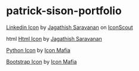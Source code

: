 # patrick-sison-portfolio

<a href="https://iconscout.com/icons/linkedin" target="_blank">Linkedin Icon</a> by <a href="https://iconscout.com/contributors/jagathish">Jagathish Saravanan</a> on <a href="https://iconscout.com">IconScout</a>

html
<a href="https://iconscout.com/icons/html" target="_blank">Html Icon</a> by <a href="https://iconscout.com/contributors/jagathish" target="_blank">Jagathish Saravanan</a>

<a href="https://iconscout.com/icons/python" target="_blank">Python Icon</a> by <a href="https://iconscout.com/contributors/icon-mafia" target="_blank">Icon Mafia</a>

<a href="https://iconscout.com/icons/bootstrap" target="_blank">Bootstrap Icon</a> by <a href="https://iconscout.com/contributors/icon-mafia" target="_blank">Icon Mafia</a>
